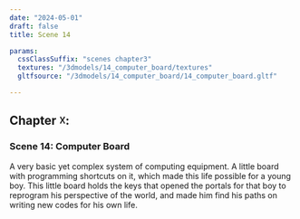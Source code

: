 ```yaml
---
date: "2024-05-01"
draft: false
title: Scene 14

params:
  cssClassSuffix: "scenes chapter3"
  textures: "/3dmodels/14_computer_board/textures"
  gltfsource: "/3dmodels/14_computer_board/14_computer_board.gltf"

---
```

<h2 class="green">Chapter &#9747;:</h2>
<h3 class="green">Scene 14: Computer Board</h3>
<canvas id="c"></canvas>
<p>A very basic yet complex system of computing equipment. A little board with programming shortcuts on it, which made this life possible for a young boy. This little board holds the keys that opened the portals for that boy to reprogram his perspective of the world, and made him find his paths on writing new codes for his own life.</p>


